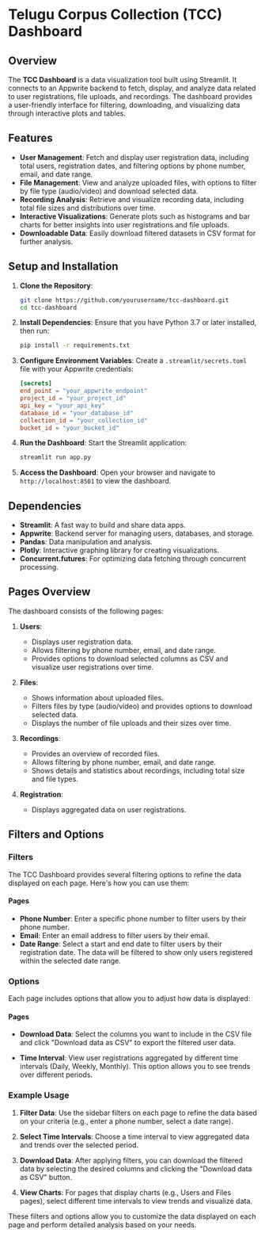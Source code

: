 # Telugu Corpus Collection (TCC) Dashboard

## Overview

The **TCC Dashboard** is a data visualization tool built using Streamlit. It connects to an Appwrite backend to fetch, display, and analyze data related to user registrations, file uploads, and recordings. The dashboard provides a user-friendly interface for filtering, downloading, and visualizing data through interactive plots and tables.

## Features

- **User Management**: Fetch and display user registration data, including total users, registration dates, and filtering options by phone number, email, and date range.
- **File Management**: View and analyze uploaded files, with options to filter by file type (audio/video) and download selected data.
- **Recording Analysis**: Retrieve and visualize recording data, including total file sizes and distributions over time.
- **Interactive Visualizations**: Generate plots such as histograms and bar charts for better insights into user registrations and file uploads.
- **Downloadable Data**: Easily download filtered datasets in CSV format for further analysis.

## Setup and Installation

1. **Clone the Repository**:
    ```bash
    git clone https://github.com/yourusername/tcc-dashboard.git
    cd tcc-dashboard
    ```

2. **Install Dependencies**:
    Ensure that you have Python 3.7 or later installed, then run:
    ```bash
    pip install -r requirements.txt
    ```

3. **Configure Environment Variables**:
    Create a `.streamlit/secrets.toml` file with your Appwrite credentials:
    ```toml
    [secrets]
    end_point = "your_appwrite_endpoint"
    project_id = "your_project_id"
    api_key = "your_api_key"
    database_id = "your_database_id"
    collection_id = "your_collection_id"
    bucket_id = "your_bucket_id"
    ```

4. **Run the Dashboard**:
    Start the Streamlit application:
    ```bash
    streamlit run app.py
    ```

5. **Access the Dashboard**:
    Open your browser and navigate to `http://localhost:8501` to view the dashboard.

## Dependencies

- **Streamlit**: A fast way to build and share data apps.
- **Appwrite**: Backend server for managing users, databases, and storage.
- **Pandas**: Data manipulation and analysis.
- **Plotly**: Interactive graphing library for creating visualizations.
- **Concurrent.futures**: For optimizing data fetching through concurrent processing.

## Pages Overview

The dashboard consists of the following pages:

1. **Users**:
   - Displays user registration data.
   - Allows filtering by phone number, email, and date range.
   - Provides options to download selected columns as CSV and visualize user registrations over time.

2. **Files**:
   - Shows information about uploaded files.
   - Filters files by type (audio/video) and provides options to download selected data.
   - Displays the number of file uploads and their sizes over time.

3. **Recordings**:
   - Provides an overview of recorded files.
   - Allows filtering by phone number, email, and date range.
   - Shows details and statistics about recordings, including total size and file types.

4. **Registration**:
   - Displays aggregated data on user registrations.
  
## Filters and Options

### Filters

The TCC Dashboard provides several filtering options to refine the data displayed on each page. Here's how you can use them:

#### Pages

- **Phone Number**: Enter a specific phone number to filter users by their phone number.
- **Email**: Enter an email address to filter users by their email.
- **Date Range**: Select a start and end date to filter users by their registration date. The data will be filtered to show only users registered within the selected date range.


### Options

Each page includes options that allow you to adjust how data is displayed:

#### Pages

- **Download Data**: Select the columns you want to include in the CSV file and click "Download data as CSV" to export the filtered user data.

- **Time Interval**: View user registrations aggregated by different time intervals (Daily, Weekly, Monthly). This option allows you to see trends over different periods.


### Example Usage

1. **Filter Data**: Use the sidebar filters on each page to refine the data based on your criteria (e.g., enter a phone number, select a date range).
   
2. **Select Time Intervals**: Choose a time interval to view aggregated data and trends over the selected period.

3. **Download Data**: After applying filters, you can download the filtered data by selecting the desired columns and clicking the "Download data as CSV" button.

4. **View Charts**: For pages that display charts (e.g., Users and Files pages), select different time intervals to view trends and visualize data.

These filters and options allow you to customize the data displayed on each page and perform detailed analysis based on your needs.


